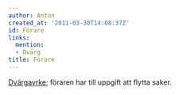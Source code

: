 ```yaml
---
author: Anton
created_at: '2011-03-30T14:08:37Z'
id: Förare
links:
  mention:
  - Dvärg
title: Förare
---
```


[Dvärgayrke]; föraren har till uppgift att flytta saker.

  [Dvärgayrke]: Dvärg
